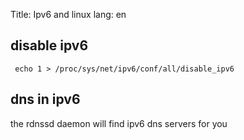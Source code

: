 Title: Ipv6 and linux
lang: en

disable ipv6
------------


     echo 1 > /proc/sys/net/ipv6/conf/all/disable_ipv6


dns in ipv6
-----------

the rdnssd daemon will find ipv6 dns servers for you


